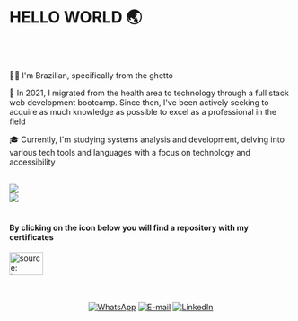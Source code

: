 ### <h1> HELLO WORLD 🌏 </h1>
<br>
<br>

👩🏾 I'm Brazilian, specifically from the ghetto 

🪪 In 2021, I migrated from the health area to technology through a full stack web development bootcamp. Since then, I've been actively seeking to acquire as much knowledge as possible to excel as a professional in the field

🎓 Currently, I'm studying systems analysis and development, delving into various tech tools and languages with a focus on technology and accessibility
<br>
<br>

<div align="left">
  
![](https://github-readme-stats.vercel.app/api?username=debelha&theme=prussian&hide_border=true&include_all_commits=false&count_private=false)<br/>
![](https://github-readme-stats.vercel.app/api/top-langs/?username=debelha&theme=prussian&hide_border=true&include_all_commits=false&count_private=false&layout=compact) 
<br>
<br>

<h4>By clicking on the icon below you will find a repository with my certificates</h4>
<a href="https://drive.google.com/drive/folders/1Zkp3gpiTmiuM5qTWXw6q_KiwqskJhUR4?usp=sharing"><img height="41" width="60" src="https://i.imgur.com/d4ulTJ4.png" title="source: imgur.com" /></a>
</div>
<br>
<br>

<div align="center"> 

[![WhatsApp](https://img.shields.io/badge/WhatsApp-000?style=for-the-badge&logo=whatsapp&logoColor=25D366)](https://wa.me/5511958113598)
[![E-mail](https://img.shields.io/badge/-Email-000?style=for-the-badge&logo=microsoft-outlook&logoColor=007BFF)](mailto:dleitedias@gmail.com)
[![LinkedIn](https://img.shields.io/badge/LinkedIn-000?style=for-the-badge&logo=linkedin&logoColor=0E76A8)](https://www.linkedin.com/in/deborah-leite)

</div>
</div>
<br>




